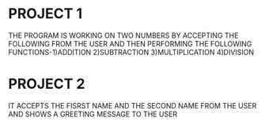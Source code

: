 
# PROJECT 1

THE PROGRAM IS WORKING ON TWO NUMBERS BY ACCEPTING THE FOLLOWING FROM THE USER AND THEN PERFORMING THE FOLLOWING FUNCTIONS-1)ADDITION 2)SUBTRACTION 3)MULTIPLICATION 4)DIVISION

# PROJECT 2
IT ACCEPTS THE FISRST NAME AND THE SECOND NAME FROM THE USER AND SHOWS A GREETING MESSAGE TO THE USER

